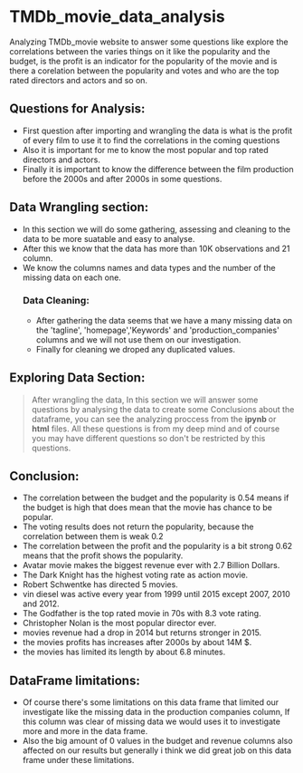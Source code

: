 # TMDb_movie_data_analysis
Analyzing TMDb_movie website to answer some questions like explore the correlations between the varies things on it like the popularity and the budget, is the profit is an indicator for the popularity of the movie and is there a corelation between the popularity and votes and who are the top rated directors and actors and so on.

## Questions for Analysis:
* First question after importing and wrangling the data is what is the profit of every film to use it to find the correlations in the coming questions
* Also it is important for me to know the most popular and top rated directors and actors.
* Finally it is important to know the difference between the film production before the 2000s and after 2000s in some questions.

## Data Wrangling section:
* In this section we will do some gathering, assessing and cleaning to the data to be more suatable and easy to analyse.
* After this we know that the data has more than 10K observations and 21 column.
* We know the columns names and data types and the number of the missing data on each one.
  ### Data Cleaning:
  * After gathering the data seems that we have a many missing data on the 'tagline', 'homepage','Keywords' and 'production_companies' columns and we will not use them on our investigation.
  * Finally for cleaning we droped any duplicated values.
## Exploring Data Section:
   > After wrangling the data, In this section we will answer some questions by analysing the data to create some Conclusions about the    dataframe, you can see the analyzing proccess from the <b> ipynb </b>or <b>html</b> files. All these questions is from my deep mind and of course you may have different questions so don't be restricted by this questions.
## Conclusion:
* The correlation between the budget and the popularity is 0.54 means if the budget is high that does mean that the movie has chance to be popular.
* The voting results does not return the popularity, because the correlation between them is weak 0.2
* The correlation between the profit and the popularity is a bit strong 0.62 means that the profit shows the popularity.
* Avatar movie makes the biggest revenue ever with 2.7 Billion Dollars.
* The Dark Knight has the highest voting rate as action movie.
* Robert Schwentke has directed 5 movies.
* vin diesel was active every year from 1999 until 2015 except 2007, 2010 and 2012.
* The Godfather is the top rated movie in 70s with 8.3 vote rating.
* Christopher Nolan is the most popular director ever.
* movies revenue had a drop in 2014 but returns stronger in 2015.
* the movies profits has increases after 2000s by about 14M $.
* the movies has limited its length by about 6.8 minutes.
## DataFrame limitations:
* Of course there's some limitations on this data frame that limited our investigate like the missing data in the production companies column, If this column was clear of missing data we would uses it to investigate more and more in the data frame.
* Also the big amount of 0 values in the budget and revenue columns also affected on our results but generally i think we did great job on this data frame under these limitations.
